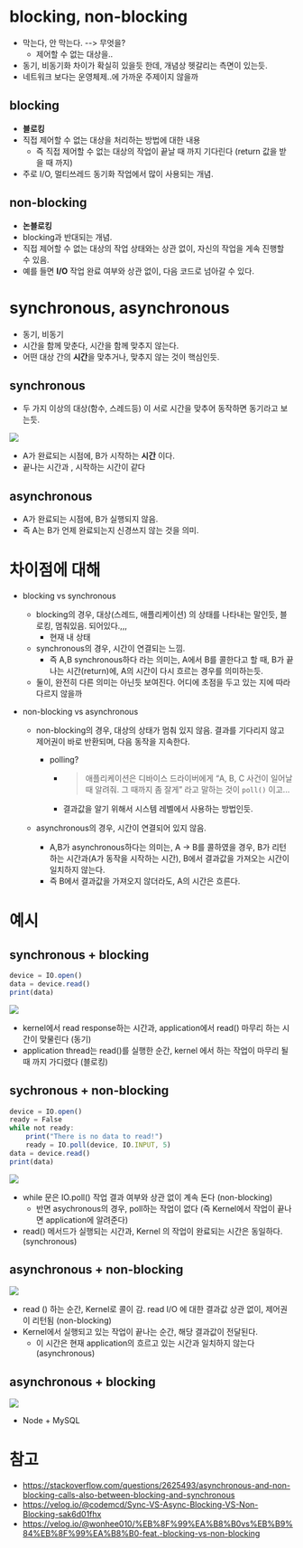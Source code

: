# blocking, non-blocking

- 막는다, 안 막는다. --> 무엇을?
  - 제어할 수 없는 대상을..
- 동기, 비동기화 차이가 확실히 있을듯 한데, 개념상 헷갈리는 측면이 있는듯.
- 네트워크 보다는 운영체제..에 가까운 주제이지 않을까



## blocking

- **블로킹**
- 직접 제어할 수 없는 대상을 처리하는 방법에 대한 내용
  - 즉 직접 제어할 수 없는 대상의 작업이 끝날 때 까지 기다린다 (return 값을 받을 때 까지)
- 주로 I/O, 멀티쓰레드 동기화 작업에서 많이 사용되는 개념.



## non-blocking

- **논블로킹**
- blocking과 반대되는 개념.
- 직접 제어할 수 없는 대상의 작업 상태와는 상관 없이, 자신의 작업을 게속 진행할 수 있음.
- 예를 들면 **I/O** 작업 완료 여부와 상관 없이, 다음 코드로 넘아갈 수 있다.



# synchronous, asynchronous

- 동기, 비동기
- 시간을 함께 맞춘다, 시간을 함께 맞추지 않는다.
- 어떤 대상 간의 **시간**을 맞추거나, 맞추지 않는 것이 핵심인듯.



## synchronous

- 두 가지 이상의 대상(함수, 스레드등) 이 서로 시간을 맞추어 동작하면 동기라고 보는듯.

![](https://media.vlpt.us/post-images/codemcd/7e027a20-4a1d-11ea-99c6-dd89d1c118fe/SpringCamp-AsyncSpring-2.png)

- A가 완료되는 시점에, B가 시작하는 **시간** 이다.
- 끝나는 시간과 , 시작하는 시간이 같다 



## asynchronous

- A가 완료되는 시점에, B가 실행되지 않음.
- 즉 A는 B가 언제 완료되는지 신경쓰지 않는 것을 의미.



# 차이점에 대해

- blocking vs synchronous

  - blocking의 경우, 대상(스레드, 애플리케이션) 의 상태를 나타내는 말인듯, 블로킹, 멈춰있음. 되어있다.,,,
    - 현재 내 상태
  - synchronous의 경우, 시간이 연결되는 느낌.
    - 즉 A,B  synchronous하다 라는 의미는, A에서 B를 콜한다고 할 때, B가 끝나는 시간(return)에, A의 시간이 다시 흐르는 경우를 의미하는듯.
  - 둘이, 완전히 다른 의미는 아닌듯 보여진다. 어디에 초점을 두고 있는 지에 따라 다르지 않을까

- non-blocking vs asynchronous

  - non-blocking의 경우, 대상의 상태가 멈춰 있지 않음. 결과를 기다리지 않고 제어권이 바로 반환되며, 다음 동작을 지속한다.

    - polling?

      - > 애플리케이션은 디바이스 드라이버에게 “A, B, C 사건이 일어날 때 알려줘. 그 때까지 좀 잘게” 라고 말하는 것이 `poll()` 이고...

      - 결과값을 알기 위해서 시스템 레벨에서 사용하는 방법인듯.

  - asynchronous의 경우, 시간이 연결되어 있지 않음.

    - A,B가 asynchronous하다는 의미는, A -> B를 콜하였을 경우, B가 리턴하는 시간과(A가 동작을 시작하는 시간), B에서 결과값을 가져오는 시간이 일치하지 않는다.
    - 즉 B에서 결과값을 가져오지 않더라도, A의 시간은 흐른다.





# 예시

## synchronous + blocking

```javascript
device = IO.open()
data = device.read()
print(data)
```

![](https://media.vlpt.us/post-images/codemcd/8c51a790-4a1d-11ea-a77e-bff20a601eb8/synchronous-blocking-IO.png)



- kernel에서 read response하는 시간과, application에서 read() 마무리 하는 시간이 맞물린다 (동기)
- application thread는 read()를 실행한 순간, kernel 에서 하는 작업이 마무리 될 때 까지 가디렸다 (블로킹)



## sychronous + non-blocking

```javascript
device = IO.open()
ready = False
while not ready:
    print("There is no data to read!")
    ready = IO.poll(device, IO.INPUT, 5) 
data = device.read()
print(data)
```



![](https://media.vlpt.us/post-images/codemcd/982dd930-4a1d-11ea-a77e-bff20a601eb8/Synchronous-non-blocking-IO.png)

- while 문은 IO.poll() 작업 결과 여부와 상관 없이 계속 돈다 (non-blocking)
  - 반면 asychronous의 경우, poll하는 작업이 없다 (즉 Kernel에서 작업이 끝나면 application에 알려준다)
- read() 메서드가 실행되는 시간과, Kernel 의 작업이 완료되는 시간은 동일하다. (synchronous)



## asynchronous + non-blocking

![](https://media.vlpt.us/post-images/codemcd/9dd91ca0-4a1d-11ea-a77e-bff20a601eb8/Asynchronous-non-blocking-IO.png)

- read () 하는 순간, Kernel로 콜이 감. read I/O 에 대한 결과값 상관 없이, 제어권이 리턴됨 (non-blocking)
- Kernel에서 실행되고 있는 작업이 끝나는 순간, 해당 결과값이 전달된다.
  - 이 시간은 현재 application의 흐르고 있는 시간과 일치하지 않는다 (asynchronous)



## asynchronous + blocking

![](https://media.vlpt.us/images/wonhee010/post/bc20459f-02fe-431a-a1d0-8d5016a964f9/zKF0CgK.png)

- Node + MySQL



# 참고

- https://stackoverflow.com/questions/2625493/asynchronous-and-non-blocking-calls-also-between-blocking-and-synchronous
- https://velog.io/@codemcd/Sync-VS-Async-Blocking-VS-Non-Blocking-sak6d01fhx
- https://velog.io/@wonhee010/%EB%8F%99%EA%B8%B0vs%EB%B9%84%EB%8F%99%EA%B8%B0-feat.-blocking-vs-non-blocking